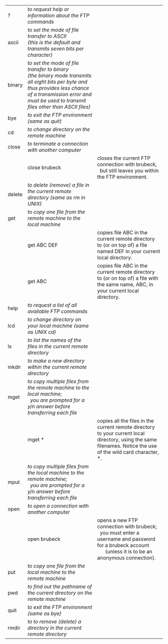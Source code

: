 |   |   |   |
|---|---|---|
|?|_to request help or information about the FTP commands_|   |
|ascii|_to set the mode of file transfer to ASCII  <br>(this is the default and transmits seven bits per character)_|   |
|binary|_to set the mode of file transfer to binary  <br>(the binary mode transmits all eight bits per byte and thus provides less chance of a transmission error and must be used to transmit files other than ASCII files)_|   |
|bye|_to exit the FTP environment (same as quit)_|   |
|cd|_to change directory on the remote machine_|   |
|close|_to terminate a connection with another computer_|   |
||close brubeck|closes the current FTP connection with brubeck,  <br>  but still leaves you within the FTP environment.|
|delete|_to delete (remove) a file in the current remote directory (same as rm in UNIX)_|   |
|get|_to copy one file from the remote machine to the local machine_|   |
||get ABC DEF|copies file ABC in the current remote directory to (or on top of) a file named DEF in your current local directory.|
||get ABC|copies file ABC in the current remote directory to (or on top of) a file with the same name, ABC, in your current local directory.|
|help|_to request a list of all available FTP commands_|   |
|lcd|_to change directory on your local machine (same as UNIX cd)_|   |
|ls|_to list the names of the files in the current remote directory_|   |
|mkdir|_to make a new directory within the current remote directory_|   |
|mget|_to copy multiple files from the remote machine to the local machine;  <br>  you are prompted for a y/n answer before transferring each file_|   |
||mget *|copies all the files in the current remote directory to your current local directory, using the same filenames. Notice the use of the wild card character, *.|
|mput|_to copy multiple files from the local machine to the remote machine;  <br>  you are prompted for a y/n answer before transferring each file_|   |
|open|_to open a connection with another computer_|   |
||open brubeck|opens a new FTP connection with brubeck;  <br>  you must enter a username and password for a brubeck account  <br>      (unless it is to be an anonymous connection).|
|put|_to copy one file from the local machine to the remote machine_|   |
|pwd|_to find out the pathname of the current directory on the remote machine_|   |
|quit|_to exit the FTP environment (same as bye)_|   |
|rmdir|_to to remove (delete) a directory in the current remote directory_|   |